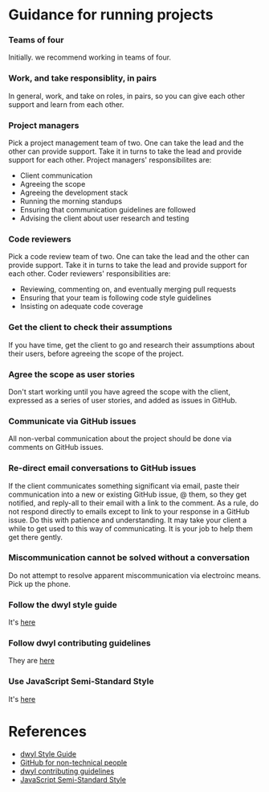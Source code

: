 # Guidance for running projects

### Teams of four
Initially. we recommend working in teams of four.

### Work, and take responsiblity, in pairs
In general, work, and take on roles, in pairs, so you can give each other support and learn from each other. 

### Project managers
Pick a project management team of two. One can take the lead and the other can provide support. Take it in turns to take the lead and provide support for each other. Project managers' responsibilites are:
+ Client communication
+ Agreeing the scope
+ Agreeing the development stack
+ Running the morning standups
+ Ensuring that communication guidelines are followed
+ Advising the client about user research and testing

### Code reviewers
Pick a code review team of two. One can take the lead and the other can provide support. Take it in turns to take the lead and provide support for each other. Coder reviewers' responsibilities are:
+ Reviewing, commenting on, and eventually merging pull requests
+ Ensuring that your team is following code style guidelines
+ Insisting on adequate code coverage

### Get the client to check their assumptions
If you have time, get the client to go and research their assumptions about their users, before agreeing the scope of the project.

### Agree the scope as user stories
Don't start working until you have agreed the scope with the client, expressed as a series of user stories, and added as issues in GitHub.

### Communicate via GitHub issues
All non-verbal communication about the project should be done via comments on GitHub issues.

### Re-direct email conversations to GitHub issues
If the client communicates something significant via email, paste their communication into a new or existing GitHub issue, @ them, so they get notified, and reply-all to their email with a link to the comment. As a rule, do not respond directly to emails except to link to your response in a GitHub issue. Do this with patience and understanding. It may take your client a while to get used to this way of communicating. It is your job to help them get there gently.

### Miscommunication cannot be solved without a conversation
Do not attempt to resolve apparent miscommunication via electroinc means. Pick up the phone.

### Follow the dwyl style guide
It's [here](https://github.com/dwyl/style-guide)

### Follow dwyl contributing guidelines
They are [here](https://github.com/dwyl/contributing)

### Use JavaScript Semi-Standard Style
It's [here](https://github.com/Flet/semistandard)


# References

- [dwyl Style Guide](https://github.com/dwyl/style-guide)
- [GitHub for non-technical people](https://github.com/dwyl/github-reference)
- [dwyl contributing guidelines](https://github.com/dwyl/contributing)
- [JavaScript Semi-Standard Style](https://github.com/Flet/semistandard)

